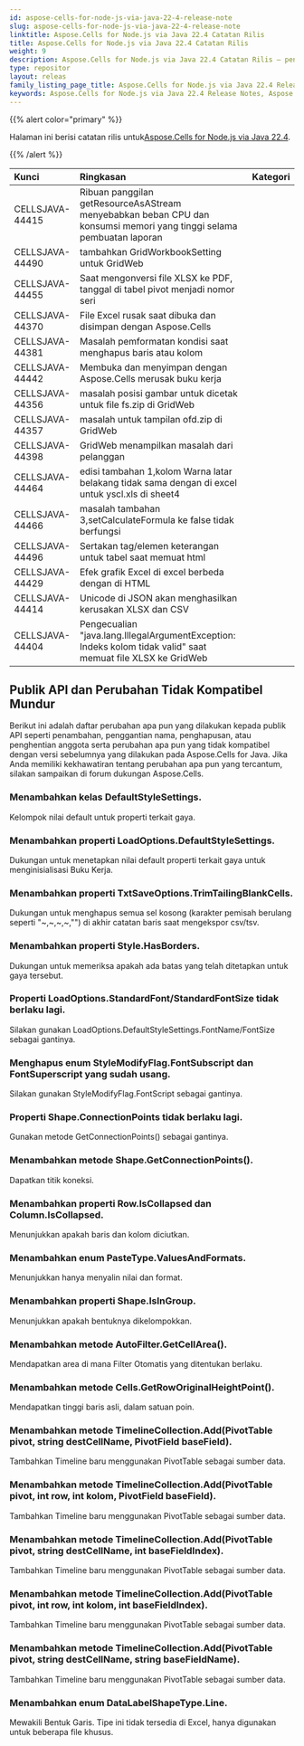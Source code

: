 ```yaml
---
id: aspose-cells-for-node-js-via-java-22-4-release-note
slug: aspose-cells-for-node-js-via-java-22-4-release-note
linktitle: Aspose.Cells for Node.js via Java 22.4 Catatan Rilis
title: Aspose.Cells for Node.js via Java 22.4 Catatan Rilis
weight: 9
description: Aspose.Cells for Node.js via Java 22.4 Catatan Rilis – penyempurnaan terkini, fitur baru, dan perbaikan
type: repositor
layout: releas
family_listing_page_title: Aspose.Cells for Node.js via Java 22.4 Release Note
keywords: Aspose.Cells for Node.js via Java 22.4 Release Notes, Aspose.Cells for Node.js via Java 22.4 updates and fixe
---
```

{{% alert color="primary" %}}

 Halaman ini berisi catatan rilis untuk[Aspose.Cells for Node.js via Java 22.4](https://releases.aspose.com/cells/nodejs/new-releases/aspose.cells-for-node.js-via-java-22.4/).

{{% /alert %}}

|**Kunci**|**Ringkasan**|**Kategori**|
| :- | :- | :- |
|CELLSJAVA-44415|Ribuan panggilan getResourceAsAStream menyebabkan beban CPU dan konsumsi memori yang tinggi selama pembuatan laporan|
|CELLSJAVA-44490|tambahkan GridWorkbookSetting untuk GridWeb|
|CELLSJAVA-44455|Saat mengonversi file XLSX ke PDF, tanggal di tabel pivot menjadi nomor seri|
|CELLSJAVA-44370|File Excel rusak saat dibuka dan disimpan dengan Aspose.Cells|
|CELLSJAVA-44381|Masalah pemformatan kondisi saat menghapus baris atau kolom|
|CELLSJAVA-44442|Membuka dan menyimpan dengan Aspose.Cells merusak buku kerja|
|CELLSJAVA-44356|masalah posisi gambar untuk dicetak untuk file fs.zip di GridWeb|
|CELLSJAVA-44357|masalah untuk tampilan ofd.zip di GridWeb|
|CELLSJAVA-44398|GridWeb menampilkan masalah dari pelanggan|
|CELLSJAVA-44464|edisi tambahan 1,kolom Warna latar belakang tidak sama dengan di excel untuk yscl.xls di sheet4|
|CELLSJAVA-44466| masalah tambahan 3,setCalculateFormula ke false tidak berfungsi|
|CELLSJAVA-44496| Sertakan tag/elemen keterangan untuk tabel saat memuat html|
|CELLSJAVA-44429|Efek grafik Excel di excel berbeda dengan di HTML|
|CELLSJAVA-44414| Unicode di JSON akan menghasilkan kerusakan XLSX dan CSV|
|CELLSJAVA-44404|Pengecualian "java.lang.IllegalArgumentException: Indeks kolom tidak valid" saat memuat file XLSX ke GridWeb|

##  **Publik API dan Perubahan Tidak Kompatibel Mundur**

Berikut ini adalah daftar perubahan apa pun yang dilakukan kepada publik API seperti penambahan, penggantian nama, penghapusan, atau penghentian anggota serta perubahan apa pun yang tidak kompatibel dengan versi sebelumnya yang dilakukan pada Aspose.Cells for Java. Jika Anda memiliki kekhawatiran tentang perubahan apa pun yang tercantum, silakan sampaikan di forum dukungan Aspose.Cells.

###  **Menambahkan kelas DefaultStyleSettings.**

Kelompok nilai default untuk properti terkait gaya.

###  **Menambahkan properti LoadOptions.DefaultStyleSettings.**

Dukungan untuk menetapkan nilai default properti terkait gaya untuk menginisialisasi Buku Kerja.

###  **Menambahkan properti TxtSaveOptions.TrimTailingBlankCells.**

Dukungan untuk menghapus semua sel kosong (karakter pemisah berulang seperti "~,~,~,~,"") di akhir catatan baris saat mengekspor csv/tsv.

###  **Menambahkan properti Style.HasBorders.**

Dukungan untuk memeriksa apakah ada batas yang telah ditetapkan untuk gaya tersebut.

###  **Properti LoadOptions.StandardFont/StandardFontSize tidak berlaku lagi.**

Silakan gunakan LoadOptions.DefaultStyleSettings.FontName/FontSize sebagai gantinya.

###  **Menghapus enum StyleModifyFlag.FontSubscript dan FontSuperscript yang sudah usang.**

Silakan gunakan StyleModifyFlag.FontScript sebagai gantinya.

###  **Properti Shape.ConnectionPoints tidak berlaku lagi.**

Gunakan metode GetConnectionPoints() sebagai gantinya.

###  **Menambahkan metode Shape.GetConnectionPoints().**

Dapatkan titik koneksi.

###  **Menambahkan properti Row.IsCollapsed dan Column.IsCollapsed.**

Menunjukkan apakah baris dan kolom diciutkan.

###  **Menambahkan enum PasteType.ValuesAndFormats.**

Menunjukkan hanya menyalin nilai dan format.

###  **Menambahkan properti Shape.IsInGroup.**

Menunjukkan apakah bentuknya dikelompokkan.

###  **Menambahkan metode AutoFilter.GetCellArea().**

Mendapatkan area di mana Filter Otomatis yang ditentukan berlaku.

###  **Menambahkan metode Cells.GetRowOriginalHeightPoint().**

Mendapatkan tinggi baris asli, dalam satuan poin.

###  **Menambahkan metode TimelineCollection.Add(PivotTable pivot, string destCellName, PivotField baseField).**

Tambahkan Timeline baru menggunakan PivotTable sebagai sumber data.

###  **Menambahkan metode TimelineCollection.Add(PivotTable pivot, int row, int kolom, PivotField baseField).**

Tambahkan Timeline baru menggunakan PivotTable sebagai sumber data.

###  **Menambahkan metode TimelineCollection.Add(PivotTable pivot, string destCellName, int baseFieldIndex).**

Tambahkan Timeline baru menggunakan PivotTable sebagai sumber data.

###  **Menambahkan metode TimelineCollection.Add(PivotTable pivot, int row, int kolom, int baseFieldIndex).**

Tambahkan Timeline baru menggunakan PivotTable sebagai sumber data.

###  **Menambahkan metode TimelineCollection.Add(PivotTable pivot, string destCellName, string baseFieldName).**

Tambahkan Timeline baru menggunakan PivotTable sebagai sumber data.

###  **Menambahkan enum DataLabelShapeType.Line.**

Mewakili Bentuk Garis. Tipe ini tidak tersedia di Excel, hanya digunakan untuk beberapa file khusus.
